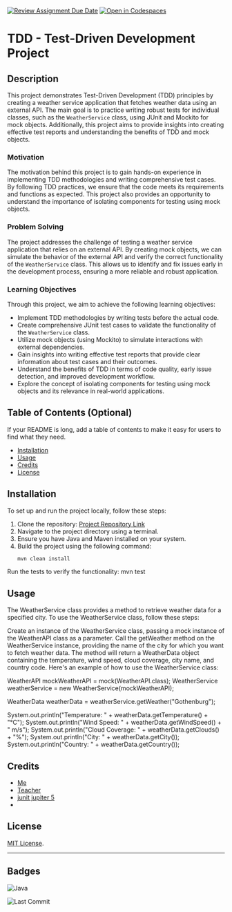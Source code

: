 [![Review Assignment Due Date](https://classroom.github.com/assets/deadline-readme-button-24ddc0f5d75046c5622901739e7c5dd533143b0c8e959d652212380cedb1ea36.svg)](https://classroom.github.com/a/-Un0hjO8)
[![Open in Codespaces](https://classroom.github.com/assets/launch-codespace-7f7980b617ed060a017424585567c406b6ee15c891e84e1186181d67ecf80aa0.svg)](https://classroom.github.com/open-in-codespaces?assignment_repo_id=11542742)
# TDD - Test-Driven Development Project

## Description

This project demonstrates Test-Driven Development (TDD) principles by creating a weather service application that fetches weather data using an external API. The main goal is to practice writing robust tests for individual classes, such as the `WeatherService` class, using JUnit and Mockito for mock objects. Additionally, this project aims to provide insights into creating effective test reports and understanding the benefits of TDD and mock objects.

### Motivation

The motivation behind this project is to gain hands-on experience in implementing TDD methodologies and writing comprehensive test cases. By following TDD practices, we ensure that the code meets its requirements and functions as expected. This project also provides an opportunity to understand the importance of isolating components for testing using mock objects.

### Problem Solving

The project addresses the challenge of testing a weather service application that relies on an external API. By creating mock objects, we can simulate the behavior of the external API and verify the correct functionality of the `WeatherService` class. This allows us to identify and fix issues early in the development process, ensuring a more reliable and robust application.

### Learning Objectives

Through this project, we aim to achieve the following learning objectives:

- Implement TDD methodologies by writing tests before the actual code.
- Create comprehensive JUnit test cases to validate the functionality of the `WeatherService` class.
- Utilize mock objects (using Mockito) to simulate interactions with external dependencies.
- Gain insights into writing effective test reports that provide clear information about test cases and their outcomes.
- Understand the benefits of TDD in terms of code quality, early issue detection, and improved development workflow.
- Explore the concept of isolating components for testing using mock objects and its relevance in real-world applications.


## Table of Contents (Optional)

If your README is long, add a table of contents to make it easy for users to find what they need.

- [Installation](#installation)
- [Usage](#usage)
- [Credits](#credits)
- [License](#license)

## Installation


To set up and run the project locally, follow these steps:

1. Clone the repository: [Project Repository Link](https://github.com/yourusername/your-repo-name)
2. Navigate to the project directory using a terminal.
3. Ensure you have Java and Maven installed on your system.
4. Build the project using the following command:
   ```sh
   mvn clean install
Run the tests to verify the functionality:
mvn test

## Usage

The WeatherService class provides a method to retrieve weather data for a specified city. To use the WeatherService class, follow these steps:

Create an instance of the WeatherService class, passing a mock instance of the WeatherAPI class as a parameter.
Call the getWeather method on the WeatherService instance, providing the name of the city for which you want to fetch weather data.
The method will return a WeatherData object containing the temperature, wind speed, cloud coverage, city name, and country code.
Here's an example of how to use the WeatherService class:

WeatherAPI mockWeatherAPI = mock(WeatherAPI.class);
WeatherService weatherService = new WeatherService(mockWeatherAPI);

WeatherData weatherData = weatherService.getWeather("Gothenburg");

System.out.println("Temperature: " + weatherData.getTemperature() + "°C");
System.out.println("Wind Speed: " + weatherData.getWindSpeed() + " m/s");
System.out.println("Cloud Coverage: " + weatherData.getClouds() + "%");
System.out.println("City: " + weatherData.getCity());
System.out.println("Country: " + weatherData.getCountry());


## Credits

* [Me]([ttphs://github.com/person1](https://github.com/Abukar-Abdale))
* [Teacher]((https://github.com/marcusjobb))
* [junit jupiter 5](https://mvnrepository.com/artifact/org.junit.jupiter/junit-jupiter/5.7.0)
* 

## License
[MIT License](https://choosealicense.com/licenses/mit/).

---

## Badges

![Java](https://img.shields.io/badge/Java-%3E%3D%2019-brightgreen.svg)

![Last Commit](https://img.shields.io/github/last-commit/Abukar-Abdale/your-repo-name)





